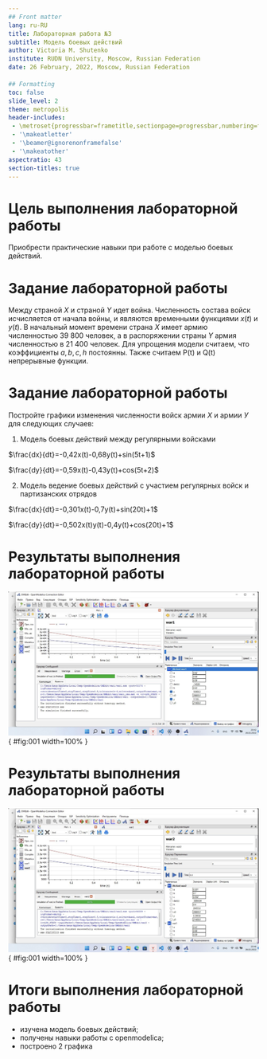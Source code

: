 ```yaml
---
## Front matter
lang: ru-RU
title: Лабораторная работа №3
subtitle: Модель боевых действий
author: Victoria M. Shutenko
institute: RUDN University, Moscow, Russian Federation
date: 26 February, 2022, Moscow, Russian Federation

## Formatting
toc: false
slide_level: 2
theme: metropolis
header-includes: 
 - \metroset{progressbar=frametitle,sectionpage=progressbar,numbering=fraction}
 - '\makeatletter'
 - '\beamer@ignorenonframefalse'
 - '\makeatother'
aspectratio: 43
section-titles: true
---
```

# Цель выполнения лабораторной работы

Приобрести практические навыки при работе с моделью боевых действий.

# Задание лабораторной работы

Между страной $X$ и страной $Y$ идет война. Численность состава войск исчисляется от начала войны, и являются временными функциями $x(t)$ и $y(t)$. В начальный момент времени страна $X$ имеет армию численностью 39 800 человек, а в распоряжении страны $Y$ армия численностью в 21 400 человек. Для упрощения модели считаем, что коэффициенты $a, b, c, h$ постоянны. Также считаем
P(t) и Q(t) непрерывные функции.

# Задание лабораторной работы

Постройте графики изменения численности войск армии $Х$ и армии $У$ для следующих случаев:

1. Модель боевых действий между регулярными войсками

$\frac{dx}{dt}=-0,42x(t)-0,68y(t)+sin(5t+1)$

$\frac{dy}{dt}=-0,59x(t)-0,43y(t)+cos(5t+2)$

2. Модель ведение боевых действий с участием регулярных войск и партизанских отрядов 

$\frac{dx}{dt}=-0,301x(t)-0,7y(t)+sin(20t)+1$

$\frac{dy}{dt}=-0,502x(t)y(t)-0,4y(t)+cos(20t)+1$



# Результаты выполнения лабораторной работы

![График для случая 1](image/image3.png){ #fig:001 width=100% }

# Результаты выполнения лабораторной работы

![График для случая 2](image/image6.png){ #fig:001 width=100% }


# Итоги выполнения лабораторной работы

- изучена модель боевых действий;
- получены навыки работы с openmodelica;
- построено 2 графика